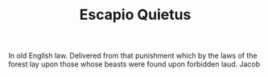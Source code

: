 ---
title: Escapio Quietus
letter: E
permalink: "/definitions/bld-escapio-quietus.html"
body: In old Engllsh law. Delivered from that punishment which by the laws of the
  forest lay upon those whose beasts were found upon forbidden laud. Jacob
published_at: '2018-07-07'
source: Black's Law Dictionary 2nd Ed (1910)
layout: post
---